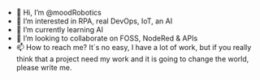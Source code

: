 - 👋 Hi, I’m @moodRobotics
- 👀 I’m interested in RPA, real DevOps, IoT, an AI
- 🌱 I’m currently learning AI
- 💞️ I’m looking to collaborate on FOSS, NodeRed & APIs
- 📫 How to reach me? It´s no easy, I have a lot of work, but if you really think that a project need my work and it is going to change the world, please write me.

<!---
moodRobotics/moodRobotics is a ✨ special ✨ repository because its `README.md` (this file) appears on your GitHub profile.
You can click the Preview link to take a look at your changes.
--->

